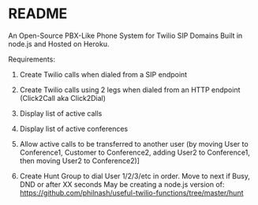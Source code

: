 # README #

An Open-Source PBX-Like Phone System for Twilio SIP Domains Built in node.js and Hosted on Heroku. 

Requirements:

1. Create Twilio calls when dialed from a SIP endpoint

2. Create Twilio calls using 2 legs when dialed from an HTTP endpoint (Click2Call aka Click2Dial)

3. Display list of active calls

4. Display list of active conferences

5. Allow active calls to be transferred to another user
(by moving User to Conference1, Customer to Conference2, adding User2 to Conference1, then moving User2 to Conference2)]

6. Create Hunt Group to dial User 1/2/3/etc in order.  Move to next if Busy, DND or after XX seconds
May be creating a node.js version of: 
https://github.com/philnash/useful-twilio-functions/tree/master/hunt
